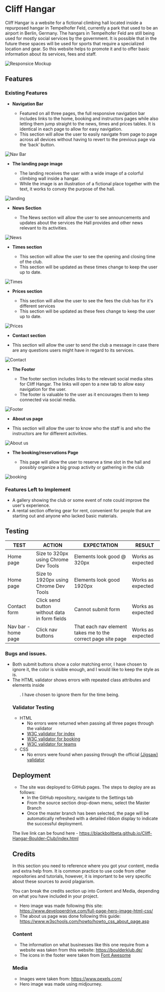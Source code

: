 # Cliff Hangar

Cliff Hangar is a website for a fictional climbing hall located inside a repurposed hangar in Tempelhofer Feld, currently a park that used to be an airport in Berlin, Germany.
The hangars in Tempelhofer Feld are still being used for mostly social services by the government. It is possible that in the future these spaces will be used for sports that require a specialized location and gear. So this website helps to promote it and to offer basic information about its services, fees and staff.

![Responsice Mockup](/read-assets/responsive-screens.png)

## Features 

### Existing Features

- __Navigation Bar__

  - Featured on all three pages, the full responsive navigation bar includes links to the home, booking and instructors pages while also letting them jump straight to the news, times and prices tables. It is identical in each page to allow for easy navigation.
  - This section will allow the user to easily navigate from page to page across all devices without having to revert to the previous page via the ‘back’ button. 

![Nav Bar](/read-assets/navigation-bar.png)

- __The landing page image__

  - The landing receives the user with a wide image of a colorful climbing wall inside a hangar.
  - While the image is an illustration of a fictional place together with the text, it works to convey the purpose of the hall.

![landing](/read-assets/landing-page.png)

- __News Section__

  - The News section will allow the user to see announcements and updates about the services the Hall provides and other news relevant to its activities.

![News](/read-assets/news-section.png)

- __Times section__

  - This section will allow the user to see the opening and closing time of the club.
  - This section will be updated as these times change to keep the user up to date. 

![Times](/read-assets/times-section.png)

- __Prices section__

  - This section will allow the user to see the fees the club has for it's different services
  - This section will be updated as these fees change to keep the user up to date.
 
![Prices](/read-assets/prices-section.png)

 - __Contact section__

  - This section will allow the user to send the club a message in case there are any questions users might have in regard to its services.

![Contact](/read-assets/contact-section.png)
  
- __The Footer__ 

  - The footer section includes links to the relevant social media sites for Cliff Hangar. The links will open to a new tab to allow easy navigation for the user. 
  - The footer is valuable to the user as it encourages them to keep connected via social media.

![Footer](/read-assets/footer-section.png)

 - __About us page__

  - This section will allow the user to know who the staff is and who the instructors are for different activities.

![About us](/read-assets/about-us-section.png)

- __The booking/reservations Page__

  - This page will allow the user to reserve a time slot in the hall and possibly organize a big group activity or gathering in the club 

![booking](/read-assets/booking-section.png)


### Features Left to Implement

- A gallery showing the club or some event of note could improve the user's experience.
- A rental section offering gear for rent, convenient for people that are starting out and anyone who lacked basic materials. 

## Testing 

**TEST** | **ACTION** | **EXPECTATION** | **RESULT** 
----------|----------|----------|----------
Home page	| Size to 320px using Chrome Dev Tools	| Elements look good @ 320px | Works as expected
Home page	| Size to 1920px using Chrome Dev Tools | Elements look good 1920px | Works as expected
Contact form | Click send button without data in form fields | Cannot submit form | Works as expected
Nav bar - home page | Click nav buttons | That each nav element takes me to the correct page site page | Works as expected


### Bugs and issues.

- Both submit buttons show a color matching error, I have chosen to ignore it, the color is visible enough, and I would like to keep the style as is.
- The HTML validator shows errors with repeated class attributes and <a> elements inside <ul>. I have chosen to ignore them for the time being.


### Validator Testing 

- HTML
  - No errors were returned when passing all three pages through the validator 
  - [W3C validator for index](https://validator.w3.org/nu/?doc=https%3A%2F%2Fblackboltbeta.github.io%2FCliff-Hangar-Boulder-Club%2Findex.html)
  - [W3C validator for booking](https://validator.w3.org/nu/?doc=https%3A%2F%2Fblackboltbeta.github.io%2FCliff-Hangar-Boulder-Club%2Fbooking.html)
  - [W3C validator for teams](https://validator.w3.org/nu/?doc=https%3A%2F%2Fblackboltbeta.github.io%2FCliff-Hangar-Boulder-Club%2Fteam.html)
- CSS
  - No errors were found when passing through the official [(Jigsaw) validator](https://jigsaw.w3.org/css-validator/validator?uri=https%3A%2F%2Fblackboltbeta.github.io%2FCliff-Hangar-Boulder-Club%2Findex.html&profile=css3svg&usermedium=all&warning=1&vextwarning=&lang=en)


## Deployment

 
- The site was deployed to GitHub pages. The steps to deploy are as follows: 
  - In the GitHub repository, navigate to the Settings tab 
  - From the source section drop-down menu, select the Master Branch
  - Once the master branch has been selected, the page will be automatically refreshed with a detailed ribbon display to indicate the successful deployment. 

The live link can be found here - https://blackboltbeta.github.io/Cliff-Hangar-Boulder-Club/index.html


## Credits 

In this section you need to reference where you got your content, media and extra help from. It is common practice to use code from other repositories and tutorials, however, it is important to be very specific about these sources to avoid plagiarism. 

You can break the credits section up into Content and Media, depending on what you have included in your project. 


- Hero image was made following this site: https://www.developerdrive.com/full-page-hero-image-html-css/
- The about us page was done following this guide: https://www.w3schools.com/howto/howto_css_about_page.asp


### Content 

-  The information on what businesses like this one require from a website was taken from this website: https://boulderklub.de/
- The icons in the footer were taken from [Font Awesome](https://fontawesome.com/)

### Media

- Images were taken from: https://www.pexels.com/
- Hero image was made using midjourney.


